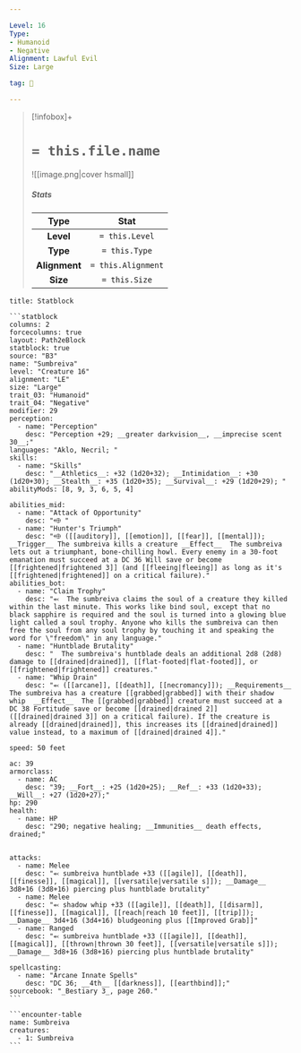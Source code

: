 ```yaml
---

Level: 16
Type:
- Humanoid
- Negative
Alignment: Lawful Evil
Size: Large

tag: 👹

---
```


> [!infobox]+
> #  `= this.file.name`
> ![[image.png|cover hsmall]]
> ##### Stats
> Type | Stat |
> :---:|:---:|
> **Level** | `= this.Level` |
> **Type** | `= this.Type` |
> **Alignment** | `= this.Alignment` |
> **Size** | `= this.Size` |



````ad-info
title: Statblock

```statblock
columns: 2
forcecolumns: true
layout: Path2eBlock
statblock: true
source: "B3"
name: "Sumbreiva"
level: "Creature 16"
alignment: "LE"
size: "Large"
trait_03: "Humanoid"
trait_04: "Negative"
modifier: 29
perception:
  - name: "Perception"
    desc: "Perception +29; __greater darkvision__, __imprecise scent 30__;"
languages: "Aklo, Necril; "
skills:
  - name: "Skills"
    desc: "__Athletics__: +32 (1d20+32); __Intimidation__: +30 (1d20+30); __Stealth__: +35 (1d20+35); __Survival__: +29 (1d20+29); "
abilityMods: [8, 9, 3, 6, 5, 4]

abilities_mid:
  - name: "Attack of Opportunity"
    desc: "⬲ "
  - name: "Hunter's Triumph"
    desc: "⬲ ([[auditory]], [[emotion]], [[fear]], [[mental]]); __Trigger__ The sumbreiva kills a creature __Effect__  The sumbreiva lets out a triumphant, bone-chilling howl. Every enemy in a 30-foot emanation must succeed at a DC 36 Will save or become [[frightened|frightened 3]] (and [[fleeing|fleeing]] as long as it's [[frightened|frightened]] on a critical failure)."
abilities_bot:
  - name: "Claim Trophy"
    desc: "⬻  The sumbreiva claims the soul of a creature they killed within the last minute. This works like bind soul, except that no black sapphire is required and the soul is turned into a glowing blue light called a soul trophy. Anyone who kills the sumbreiva can then free the soul from any soul trophy by touching it and speaking the word for \"freedom\" in any language."
  - name: "Huntblade Brutality"
    desc: "  The sumbreiva's huntblade deals an additional 2d8 (2d8) damage to [[drained|drained]], [[flat-footed|flat-footed]], or [[frightened|frightened]] creatures."
  - name: "Whip Drain"
    desc: "⬻ ([[arcane]], [[death]], [[necromancy]]); __Requirements__ The sumbreiva has a creature [[grabbed|grabbed]] with their shadow whip  __Effect__  The [[grabbed|grabbed]] creature must succeed at a DC 38 Fortitude save or become [[drained|drained 2]] ([[drained|drained 3]] on a critical failure). If the creature is already [[drained|drained]], this increases its [[drained|drained]] value instead, to a maximum of [[drained|drained 4]]."

speed: 50 feet

ac: 39
armorclass:
  - name: AC
    desc: "39; __Fort__: +25 (1d20+25); __Ref__: +33 (1d20+33); __Will__: +27 (1d20+27);"
hp: 290
health:
  - name: HP
    desc: "290; negative healing; __Immunities__ death effects, drained;"


attacks:
  - name: Melee
    desc: "⬻ sumbreiva huntblade +33 ([[agile]], [[death]], [[finesse]], [[magical]], [[versatile|versatile s]]); __Damage__ 3d8+16 (3d8+16) piercing plus huntblade brutality"
  - name: Melee
    desc: "⬻ shadow whip +33 ([[agile]], [[death]], [[disarm]], [[finesse]], [[magical]], [[reach|reach 10 feet]], [[trip]]); __Damage__ 3d4+16 (3d4+16) bludgeoning plus [[Improved Grab]]"
  - name: Ranged
    desc: "⬻ sumbreiva huntblade +33 ([[agile]], [[death]], [[magical]], [[thrown|thrown 30 feet]], [[versatile|versatile s]]); __Damage__ 3d8+16 (3d8+16) piercing plus huntblade brutality"

spellcasting:
  - name: "Arcane Innate Spells"
    desc: "DC 36; __4th__ [[darkness]], [[earthbind]];"
sourcebook: "_Bestiary 3_, page 260."
```

```encounter-table
name: Sumbreiva
creatures:
  - 1: Sumbreiva
```

````


